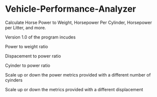 # Vehicle-Performance-Analyzer
Calculate Horse Power to Weight, Horsepower Per Cylinder, Horsepower per Litter, and more.

Version 1.0 of the program incudes

Power to weight ratio

Dispacement to power ratio

Cyinder to power ratio

Scale up or down the power metrics provided with a different number of cyinders

Scale up or down the metrics provided with a different displacement





